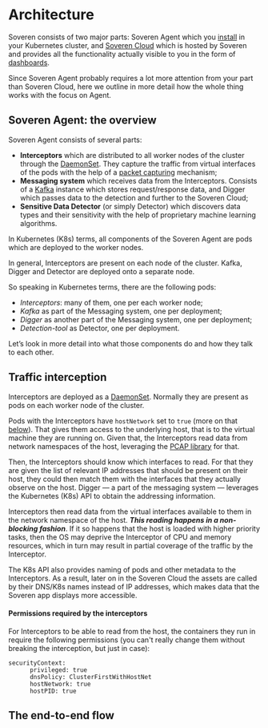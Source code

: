 # Architecture

Soveren consists of two major parts: Soveren Agent which you [install](../quick-start/) in your Kubernetes cluster, and [Soveren Cloud](https://app.soveren.io/) which is hosted by Soveren and provides all the functionality actually visible to you in the form of [dashboards](../../user-guide/overview/).

Since Soveren Agent probably requires a lot more attention from your part than Soveren Cloud, here we outline in more detail how the whole thing works with the focus on Agent.

## Soveren Agent: the overview

Soveren Agent consists of several parts:

* **Interceptors** which are distributed to all worker nodes of the cluster through the [DaemonSet](https://kubernetes.io/docs/concepts/workloads/controllers/daemonset/). They capture the traffic from virtual interfaces of the pods with the help of a [packet capturing](https://www.tcpdump.org/) mechanism;
* **Messaging system** which receives data from the Interceptors. Consists of a [Kafka](https://kafka.apache.org/) instance which stores request/response data, and Digger which passes data to the detection and further to the Soveren Cloud;
* **Sensitive Data Detector** (or simply Detector) which discovers data types and their sensitivity with the help of proprietary machine learning algorithms.

In Kubernetes (K8s) terms, all components of the Soveren Agent are pods which are deployed to the worker nodes.

In general, Interceptors are present on each node of the cluster. Kafka, Digger and Detector are deployed onto a separate node.

So speaking in Kubernetes terms, there are the following pods:

* _Interceptors_: many of them, one per each worker node;
* _Kafka_ as part of the Messaging system, one per deployment;
* _Digger_ as another part of the Messaging system, one per deployment;
* _Detection-tool_ as Detector, one per deployment.

Let’s look in more detail into what those components do and how they talk to each other.

## Traffic interception

Interceptors are deployed as a [DaemonSet](https://kubernetes.io/docs/concepts/workloads/controllers/daemonset/). Normally they are present as pods on each worker node of the cluster.

Pods with the Interceptors have `hostNetwork` set to `true` (more on that [below](#permissions-required-by-the-interceptors)). That gives them access to the underlying host, that is to the virtual machine they are running on. Given that, the Interceptors read data from network namespaces of the host, leveraging the [PCAP library](https://www.tcpdump.org/) for that.

Then, the Interceptors should know which interfaces to read. For that they are given the list of relevant IP addresses that should be present on their host, they could then match them with the interfaces that they actually observe on the host. Digger — a part of the messaging system — leverages the Kubernetes (K8s) API to obtain the addressing information.

Interceptors then read data from the virtual interfaces available to them in the network namespace of the host. _**This reading happens in a non-blocking fashion**_. If it so happens that the host is loaded with higher priority tasks, then the OS may deprive the Interceptor of CPU and memory resources, which in turn may result in partial coverage of the traffic by the Interceptor.

The K8s API also provides naming of pods and other metadata to the Interceptors. As a result, later on in the Soveren Cloud the assets are called by their DNS/K8s names instead of IP addresses, which makes data that the Soveren app displays more accessible.

#### Permissions required by the interceptors

For Interceptors to be able to read from the host, the containers they run in require the following permissions (you can't really change them without breaking the interception, but just in case):

```shell
securityContext:
      privileged: true
      dnsPolicy: ClusterFirstWithHostNet
      hostNetwork: true
      hostPID: true
```


## The end-to-end flow
